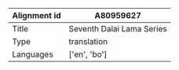 |Alignment id | A80959627
| --- | --- 
|Title | Seventh Dalai Lama Series 
|Type | translation
|Languages | ['en', 'bo']